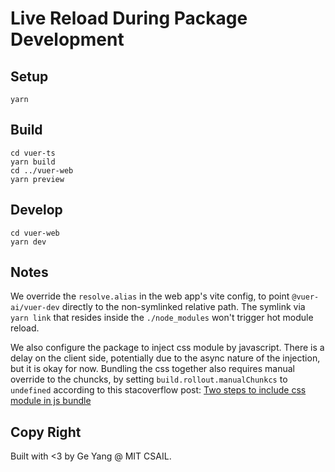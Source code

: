 # Live Reload During Package Development

## Setup

```shell
yarn
```

## Build

```
cd vuer-ts
yarn build
cd ../vuer-web
yarn preview
```

## Develop

```shell
cd vuer-web
yarn dev
```

## Notes

We override the `resolve.alias` in the web app's vite config, 
   to point `@vuer-ai/vuer-dev` directly to the non-symlinked
   relative path. The symlink via `yarn link` that resides inside
   the `./node_modules` won't trigger hot module reload.

We also configure the package to inject css module by javascript.
There is a delay on the client side, potentially due to the async
nature of the injection, but it is okay for now. Bundling the css
together also requires manual override to the chuncks, by setting
`build.rollout.manualChunkcs` to `undefined` according to this
stacoverflow post: [Two steps to include css module in js 
bundle](https://stackoverflow.com/a/71304592/1560241)

## Copy Right

Built with <3 by Ge Yang @ MIT CSAIL.
